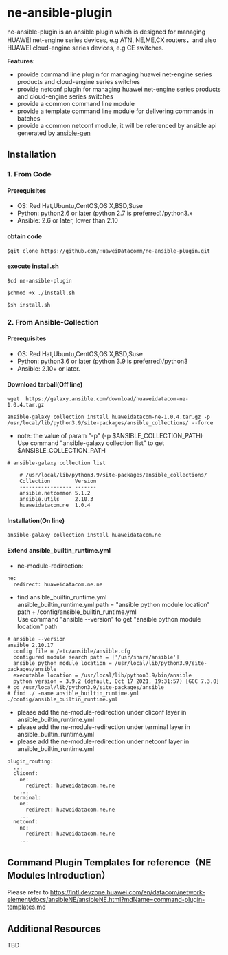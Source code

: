 # **ne-ansible-plugin**
ne-ansible-plugin is an ansible plugin which is designed for managing HUAWEI net-engine series devices, e.g ATN,
NE,ME,CX routers，and also HUAWEI cloud-engine series devices, e.g CE switches.

**Features**:
- provide command line plugin for managing huawei net-engine series products and cloud-engine series switches
- provide netconf plugin for managing huawei net-engine series products and cloud-engine series switches
- provide a common command line module
- provide a template command line module for delivering commands in batches
- provide a common netconf module, it will be referenced by ansible api generated by [ansible-gen](https://github.com/HuaweiDatacomm/ansible-gen)

## Installation
### 1. From Code
#### Prerequisites

- OS: Red Hat,Ubuntu,CentOS,OS X,BSD,Suse
- Python:  python2.6 or later (python 2.7 is preferred)/python3.x
- Ansible: 2.6 or later, lower than 2.10

#### obtain code

```
$git clone https://github.com/HuaweiDatacomm/ne-ansible-plugin.git
```

#### execute install.sh

```
$cd ne-ansible-plugin
```

```
$chmod +x ./install.sh
```

```
$sh install.sh
```
### 2. From Ansible-Collection
#### Prerequisites

- OS: Red Hat,Ubuntu,CentOS,OS X,BSD,Suse
- Python:  python3.6 or later (python 3.9 is preferred)/python3
- Ansible: 2.10+ or later.

#### Download tarball(Off line)
```
wget  https://galaxy.ansible.com/download/huaweidatacom-ne-1.0.4.tar.gz
```

```
ansible-galaxy collection install huaweidatacom-ne-1.0.4.tar.gz -p /usr/local/lib/python3.9/site-packages/ansible_collections/ --force
```
- note: the value of param "-p" (-p $ANSIBLE_COLLECTION_PATH)
<br/> Use command "ansible-galaxy collection list" to get $ANSIBLE_COLLECTION_PATH
```
# ansible-galaxy collection list

	# /usr/local/lib/python3.9/site-packages/ansible_collections/
	Collection        Version
	----------------- -------
	ansible.netcommon 5.1.2
	ansible.utils     2.10.3
	huaweidatacom.ne  1.0.4
```
#### Installation(On line)
```
ansible-galaxy collection install huaweidatacom.ne
```
#### Extend ansible_builtin_runtime.yml
- ne-module-redirection:
```
ne:
  redirect: huaweidatacom.ne.ne
```
- find ansible_builtin_runtime.yml
<br/>ansible_builtin_runtime.yml path = "ansible python module location" path + /config/ansible_builtin_runtime.yml
<br/> Use command "ansible --version" to get "ansible python module location" path
```
# ansible --version
ansible 2.10.17
  config file = /etc/ansible/ansible.cfg
  configured module search path = ['/usr/share/ansible']
  ansible python module location = /usr/local/lib/python3.9/site-packages/ansible
  executable location = /usr/local/lib/python3.9/bin/ansible
  python version = 3.9.2 (default, Oct 17 2021, 19:31:57) [GCC 7.3.0]
# cd /usr/local/lib/python3.9/site-packages/ansible
# find ./ -name ansible_builtin_runtime.yml
./config/ansible_builtin_runtime.yml
```
- please add the ne-module-redirection under cliconf layer in ansible_builtin_runtime.yml
- please add the ne-module-redirection under terminal layer in ansible_builtin_runtime.yml
- please add the ne-module-redirection under netconf layer in ansible_builtin_runtime.yml
```
plugin_routing:
  ...
  cliconf:
    ne:
      redirect: huaweidatacom.ne.ne
    ...
  terminal:
    ne:
      redirect: huaweidatacom.ne.ne
    ...
  netconf:
    ne:
      redirect: huaweidatacom.ne.ne
    ...
```
## Command Plugin Templates for reference（NE Modules Introduction）
Please refer to https://intl.devzone.huawei.com/en/datacom/network-element/docs/ansibleNE/ansibleNE.html?mdName=command-plugin-templates.md
## Additional Resources
TBD
